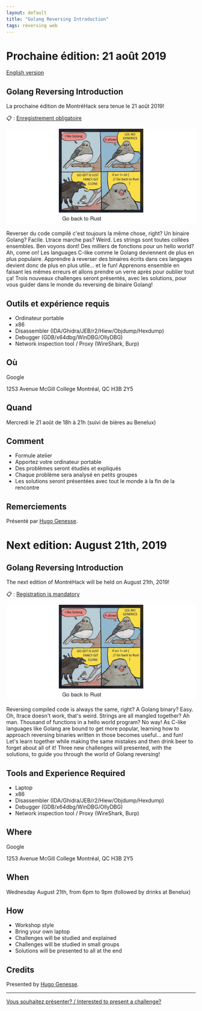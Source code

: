 ```yaml
---
layout: default
title: "Golang Reversing Introduction"
tags: reversing web
---
```


# Prochaine édition: 21 août 2019

[English version](#english)

## Golang Reversing Introduction

La prochaine édition de MontréHack sera tenue le 21 août 2019!

:clipboard: : [Enregistrement obligatoire](https://www.eventbrite.ca/e/billets-golang-reversing-introduction-68726816759)

![golang-reversing-introduction](/images/19-08_golang-reversing-introduction.png)

Reverser du code compilé c'est toujours la même chose, right? Un binaire Golang? Facile. Ltrace marche pas? Weird. Les strings sont toutes collées ensembles. Ben voyons dont! Des milliers de fonctions pour un hello world? Ah, come on! Les languages C-like comme le Golang deviennent de plus en plus populaire. Apprendre à reverser des binaires écrits dans ces langages devient donc de plus en plus utile... et le fun! Apprenons ensemble en faisant les mêmes erreurs et allons prendre un verre après pour oublier tout ça! Trois nouveaux challenges seront présentés, avec les solutions, pour vous guider dans le monde du reversing de binaire Golang!

## Outils et expérience requis

* Ordinateur portable
* x86
* Disassembler (IDA/Ghidra/JEB/r2/Hiew/Objdump/Hexdump)
* Debugger (GDB/x64dbg/WinDBG/OllyDBG)
* Network inspection tool / Proxy (WireShark, Burp)

## Où 

Google

1253 Avenue McGill College Montréal, QC H3B 2Y5 

## Quand

Mercredi le 21 août de 18h à 21h (suivi de bières au Benelux)

## Comment
 
* Formule atelier
* Apportez votre ordinateur portable
* Des problèmes seront étudiés et expliqués
* Chaque problème sera analysé en petits groupes
* Les solutions seront présentées avec tout le monde à la fin de la rencontre

## Remerciements

Présenté par [Hugo Genesse](https://twitter.com/hugospns).

<a id="english"></a>

# Next edition: August 21th, 2019

## Golang Reversing Introduction

The next edition of MontréHack will be held on August 21th, 2019!

:clipboard: : [Registration is mandatory](https://www.eventbrite.ca/e/billets-golang-reversing-introduction-68726816759)

![golang-reversing-introduction](/images/19-08_golang-reversing-introduction.png)

Reversing compiled code is always the same, right? A Golang binary? Easy. Oh, ltrace doesn't work, that's weird. Strings are all mangled together? Ah man. Thousand of functions in a hello world program? No way! As C-like languages like Golang are bound to get more popular, learning how to approach reversing binaries written in those becomes useful... and fun! Let's learn together while making the same mistakes and then drink beer to forget about all of it! Three new challenges will presented, with the solutions, to guide you through the world of Golang reversing!

## Tools and Experience Required

* Laptop
* x86
* Disassembler (IDA/Ghidra/JEB/r2/Hiew/Objdump/Hexdump)
* Debugger (GDB/x64dbg/WinDBG/OllyDBG)
* Network inspection tool / Proxy (WireShark, Burp)


## Where

Google

1253 Avenue McGill College Montréal, QC H3B 2Y5 

## When

Wednesday August 21th, from 6pm to 9pm (followed by drinks at Benelux)

## How

* Workshop style
* Bring your own laptop
* Challenges will be studied and explained
* Challenges will be studied in small groups
* Solutions will be presented to all at the end

## Credits

Presented by [Hugo Genesse](https://twitter.com/hugospns).

<hr/>

[Vous souhaitez présenter? / Interested to present a challenge?](https://docs.google.com/forms/d/e/1FAIpQLScyp0WithS4NLBHxUeQr-RG1CNozr4ZyCInvJfWPpv_cv_CeQ/viewform)
